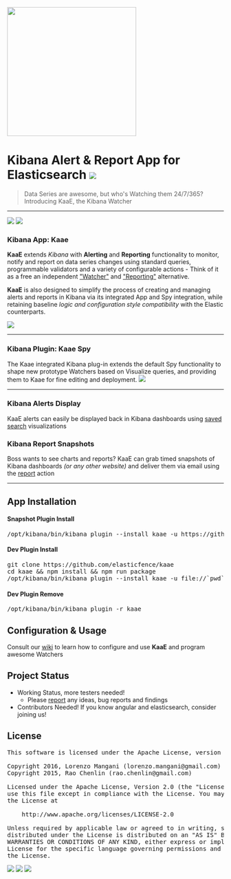 <img src="http://i.imgur.com/o25tuAG.png" width="300"/>

# Kibana Alert & Report App for Elasticsearch <img src="https://camo.githubusercontent.com/15f26c4f603cac9bf415c841a8a60077f6db5102/687474703a2f2f696d6775722e636f6d2f654c446f4f4b592e706e67">

> Data Series are awesome, but who's Watching them 24/7/365? Introducing KaaE, the Kibana Watcher

---

<img src="https://img.shields.io/badge/kibana-4.5+-green.svg"/>
<img src="https://img.shields.io/badge/elasticsearch-2.*-green.svg"/>


### Kibana App: Kaae

**KaaE** extends *Kibana* with **Alerting** and **Reporting** functionality to monitor, notify and report on data series changes using standard queries, programmable validators and a variety of configurable actions - Think of it as a free an independent ["Watcher"](https://www.elastic.co/guide/en/watcher/current/introduction.html) and ["Reporting"](https://www.elastic.co/products/reporting) alternative.

**KaaE** is also designed to simplify the process of creating and managing alerts and reports in Kibana via its integrated  App and Spy integration, while retaining baseline *logic and configuration style compatibility* with the Elastic counterparts.

<!--<img src="http://i.imgur.com/aDHvUxf.png" width="400" /> -->

<img src="http://i.imgur.com/sheqvAc.gif" />

---

### Kibana Plugin: Kaae Spy
The Kaae integrated Kibana plug-in extends the default Spy functionality to shape new prototype Watchers based on Visualize queries, and providing them to Kaae for fine editing and deployment.
<img src="http://i.imgur.com/4lDTOVR.png" />

---

### Kibana Alerts Display
KaaE alerts can easily be displayed back in Kibana dashboards using [saved search](https://github.com/elasticfence/kaae/wiki/KAAE-Alerts-in-Dashboard) visualizations

### Kibana Report Snapshots
Boss wants to see charts and reports? KaaE can grab timed snapshots of Kibana dashboards _(or any other website)_ and deliver them via email using the [report](https://github.com/elasticfence/kaae/wiki/KAAE-Report-Example) action


--------------

## App Installation

#### Snapshot Plugin Install
<pre>
/opt/kibana/bin/kibana plugin --install kaae -u https://github.com/elasticfence/kaae/releases/download/snapshot/kaae-latest.tar.gz
</pre>

#### Dev Plugin Install
<pre>
git clone https://github.com/elasticfence/kaae
cd kaae && npm install && npm run package
/opt/kibana/bin/kibana plugin --install kaae -u file://`pwd`/kaae-latest.tar.gz
</pre>

#### Dev Plugin Remove
<pre>
/opt/kibana/bin/kibana plugin -r kaae
</pre>

## Configuration & Usage

Consult our [wiki](https://github.com/elasticfence/kaae/wiki) to learn how to configure and use **KaaE** and program awesome Watchers


## Project Status 

* Working Status, more testers needed!
  * Please [report](https://github.com/elasticfence/kaae/issues) any ideas, bug reports and findings
* Contributors Needed! If you know angular and elasticsearch, consider joining us!
 


 
## License
<pre>
This software is licensed under the Apache License, version 2 ("ALv2"), quoted below.

Copyright 2016, Lorenzo Mangani (lorenzo.mangani@gmail.com)
Copyright 2015, Rao Chenlin (rao.chenlin@gmail.com)

Licensed under the Apache License, Version 2.0 (the "License"); you may not
use this file except in compliance with the License. You may obtain a copy of
the License at

    http://www.apache.org/licenses/LICENSE-2.0

Unless required by applicable law or agreed to in writing, software
distributed under the License is distributed on an "AS IS" BASIS, WITHOUT
WARRANTIES OR CONDITIONS OF ANY KIND, either express or implied. See the
License for the specific language governing permissions and limitations under
the License.
</pre>

<img src="https://img.shields.io/github/license/elasticfence/kaae.svg"/>
<img src="https://img.shields.io/badge/made%20with-love-red.svg"/>
<img src="https://img.shields.io/badge/edited%20with-nano-blue.svg"/>
